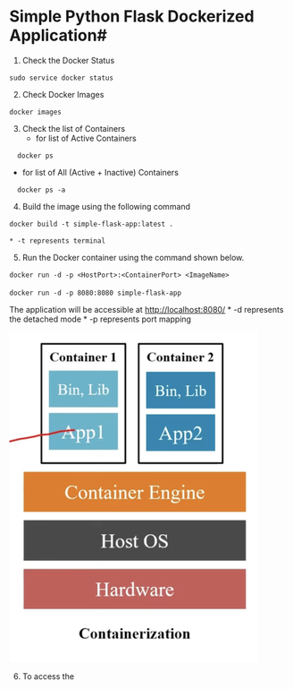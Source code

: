# Simple Python Flask Dockerized Application#
1. Check the Docker Status
```
sudo service docker status
```
2. Check Docker Images
```
docker images
```
3. Check the list of Containers
    * for list of Active Containers
  ```
    docker ps
  ```
  * for list of All (Active + Inactive) Containers
  ```
    docker ps -a
  ```
4. Build the image using the following command
```
docker build -t simple-flask-app:latest .
```
    * -t represents terminal
5. Run the Docker container using the command shown below.
```
docker run -d -p <HostPort>:<ContainerPort> <ImageName>

docker run -d -p 8080:8080 simple-flask-app
```
The application will be accessible at [http://localhost:8080/](http://127.0.0.1:8080/)
    * -d represents the detached mode
    * -p represents port mapping

![alt text](image.png)

6. To access the 